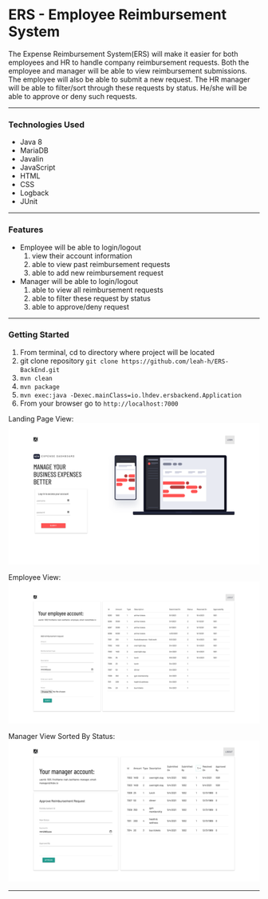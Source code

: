 # ERS - Employee Reimbursement System

The Expense Reimbursement System(ERS) will make it easier for both employees and HR to handle company reimbursement 
requests. Both the employee and manager will be able to view reimbursement submissions.
The employee will also be able to submit a new request. The HR manager will be able to filter/sort through 
these requests by status. He/she will be able to approve or deny such requests.

<hr />

### Technologies Used
- Java 8
- MariaDB
- Javalin
- JavaScript
- HTML
- CSS
- Logback
- JUnit

<hr />

### Features
- Employee will be able to login/logout
    1. view their account information 
    2. able to view past reimbursement requests
    3. able to add new reimbursement request
- Manager will be able to login/logout
    1. able to view all reimbursement requests
    2. able to filter these request by status
    3. able to approve/deny request
  
<hr />  

### Getting Started

1. From terminal, cd to directory where project will be located
2. git clone repository
``git clone https://github.com/leah-h/ERS-BackEnd.git``
3. ``mvn clean``   
4. ``mvn package``
5. ``mvn exec:java -Dexec.mainClass=io.lhdev.ersbackend.Application``
6. From your browser go to ``http://localhost:7000``

Landing Page View:
![ERS Landing Page](src/main/resources/static/images/ERS_landing.png)

Employee View:
![ERS_Employee_Page](src/main/resources/static/images/ERS_employee_view.png)

Manager View Sorted By Status: 
![ERS_Manager_Page](src/main/resources/static/images/ERS_mgr_sorted1.png)

<hr />
